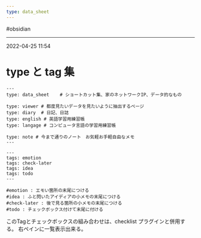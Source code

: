 ```yaml
---
type: data_sheet
---
```


#obsidian 

---
2022-04-25  11:54

# type と tag 集

```
---
type: data_sheet    # ショートカット集、家のネットワークIP、データ的なもの

type: viewer # 都度見たいデータを見たいように抽出するページ
type: diary  # 日記、日誌
type: english # 英語学習用練習帳
type: langage # コンピュータ言語の学習用練習帳

type: note # 今まで通りのノート　お気軽お手軽自由なメモ
---
```


```
---
tags: emotion
tags: check-later
tags: idea
tags: todo
---

#emotion : エモい箇所の末尾につける
#idea : ふと閃いたアイディアの小メモの末尾につける
#check-later : 後で見る箇所の小メモの末尾につける
#todo : チェックボックス付けて末尾に付ける
```

このTagとチェックボックスの組み合わせは、checklist プラグインと併用する。
右ペインに一覧表示出来る。




